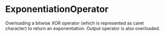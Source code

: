 # ExponentiationOperator
Overloading a bitwise XOR operator (which is represented as caret character) to return an exponentiation. Output operator is also overloaded.
